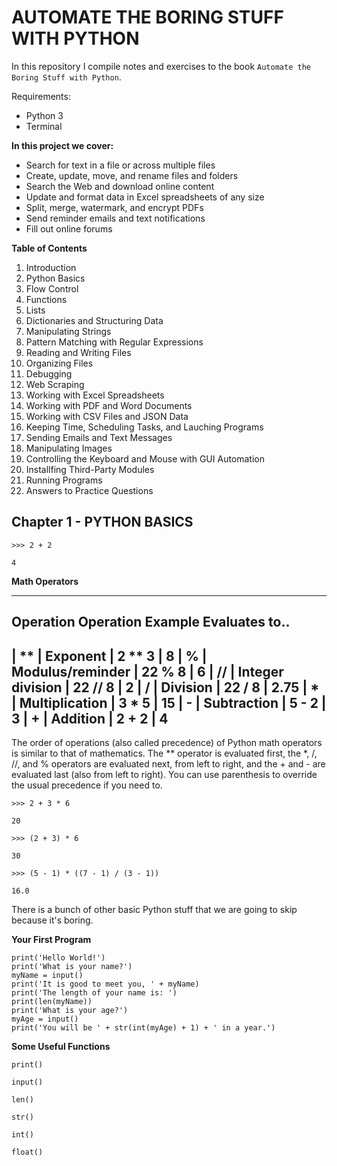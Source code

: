 # AUTOMATE THE BORING STUFF WITH PYTHON

In this repository I compile notes and exercises to the book `Automate the Boring Stuff with Python`.

Requirements:

 - Python 3
 - Terminal

**In this project we cover:**

 - Search for text in a file or across multiple files
 - Create, update, move, and rename files and folders
 - Search the Web and download online content
 - Update and format data in Excel spreadsheets of any size
 - Split, merge, watermark, and encrypt PDFs
 - Send reminder emails and text notifications
 - Fill out online forums

**Table of Contents**

1. Introduction
2. Python Basics
3. Flow Control
4. Functions
5. Lists
6. Dictionaries and Structuring Data
7. Manipulating Strings
8. Pattern Matching with Regular Expressions
9. Reading and Writing Files
10. Organizing Files
11. Debugging
12. Web Scraping
13. Working with Excel Spreadsheets
14. Working with PDF and Word Documents
15. Working with CSV Files and JSON Data
16. Keeping Time, Scheduling Tasks, and Lauching Programs
17. Sending Emails and Text Messages
18. Manipulating Images
19. Controlling the Keyboard and Mouse with GUI Automation
20. Installfing Third-Party Modules
21. Running Programs
22. Answers to Practice Questions

## Chapter 1 - PYTHON BASICS

	>>> 2 + 2

	4

**Math Operators**

----------------------------------------------------------------------
Operation   Operation           Example     Evaluates to..
----------------------------------------------------------------------
|   **   |  Exponent          | 2 ** 3  |   8
|   %    |  Modulus/reminder  | 22 % 8  |   6
|   //   |  Integer division  | 22 // 8 |   2
|   /    |  Division          | 22 / 8  |   2.75
|   *    |  Multiplication    | 3 * 5   |   15
|   -    |  Subtraction       | 5 - 2   |   3
|   +    |  Addition          | 2 + 2   |   4
----------------------------------------------------------------------

The order of operations (also called precedence) of Python math operators is similar to that of mathematics. The ** operator is evaluated first, the *, /, //, and % operators are evaluated next, from left to right, and the + and - are evaluated last (also from left to right). You can use parenthesis to override the usual precedence if you need to.

	>>> 2 + 3 * 6

	20

	>>> (2 + 3) * 6

	30

	>>> (5 - 1) * ((7 - 1) / (3 - 1))

	16.0

There is a bunch of other basic Python stuff that we are going to skip because it's boring.

**Your First Program**

	print('Hello World!')
	print('What is your name?')
	myName = input()
	print('It is good to meet you, ' + myName)
	print('The length of your name is: ')
	print(len(myName))
	print('What is your age?')
	myAge = input()
	print('You will be ' + str(int(myAge) + 1) + ' in a year.')

**Some Useful Functions**

`print()`

`input()`

`len()`

`str()`

`int()`

`float()`








